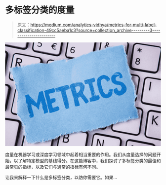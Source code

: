 # 多标签分类的度量

> 原文：<https://medium.com/analytics-vidhya/metrics-for-multi-label-classification-49cc5aeba1c3?source=collection_archive---------3----------------------->

![](img/fbbd86b27add2a766fbcaacf30d71a8d.png)

度量在机器学习或深度学习领域中起着相当重要的作用。我们从度量选择的问题开始，以了解特定模型的基线得分。在这篇博客中，我们探讨了多标签分类的最佳和最常见的指标，以及它们与通常的指标有何不同。

让我来解释一下什么是多标签分类，以防你需要它。如果…